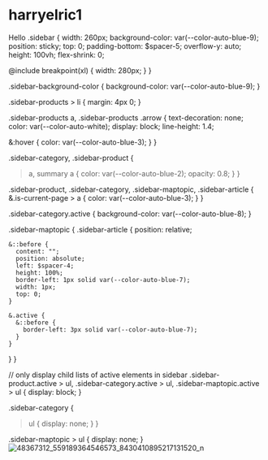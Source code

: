 # harryelric1
Hello
.sidebar {
  width: 260px;
  background-color: var(--color-auto-blue-9);
  position: sticky;
  top: 0;
  padding-bottom: $spacer-5;
  overflow-y: auto;
  height: 100vh;
  flex-shrink: 0;

  @include breakpoint(xl) {
    width: 280px;
  }
}

.sidebar-background-color {
  background-color: var(--color-auto-blue-9);
}

.sidebar-products > li {
  margin: 4px 0;
}

.sidebar-products a,
.sidebar-products .arrow {
  text-decoration: none;
  color: var(--color-auto-white);
  display: block;
  line-height: 1.4;

  &:hover {
    color: var(--color-auto-blue-3);
  }
}

.sidebar-category,
.sidebar-product {
  > a,
  summary a {
    color: var(--color-auto-blue-2);
    opacity: 0.8;
  }
}

.sidebar-product,
.sidebar-category,
.sidebar-maptopic,
.sidebar-article {
  &.is-current-page > a {
    color: var(--color-auto-blue-3);
  }
}

.sidebar-category.active {
  background-color: var(--color-auto-blue-8);
}

.sidebar-maptopic {
  .sidebar-article {
    position: relative;

    &::before {
      content: "";
      position: absolute;
      left: $spacer-4;
      height: 100%;
      border-left: 1px solid var(--color-auto-blue-7);
      width: 1px;
      top: 0;
    }

    &.active {
      &::before {
        border-left: 3px solid var(--color-auto-blue-7);
      }
    }
  }
}

// only display child lists of active elements in sidebar
.sidebar-product.active > ul,
.sidebar-category.active > ul,
.sidebar-maptopic.active > ul {
  display: block;
}

.sidebar-category {
  > ul {
    display: none;
  }
}

.sidebar-maptopic > ul {
  display: none;
}![48367312_559189364546573_8430410895217131520_n](https://user-images.githubusercontent.com/83235895/116118245-4a59fe00-a6e7-11eb-875a-5815a22e3749.jpg)
